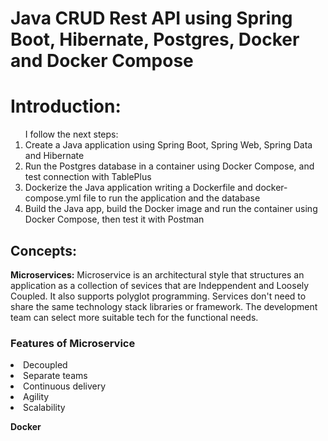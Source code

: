 # Java CRUD Rest API using Spring Boot, Hibernate, Postgres, Docker and Docker Compose

<h1>Introduction:</h1>
<ol>
I follow the next steps:
<li>Create a Java application using Spring Boot, Spring Web, Spring Data and Hibernate</li>
<li>Run the Postgres database in a container using Docker Compose, and test connection with TablePlus</li>
<li>Dockerize the Java application writing a Dockerfile and docker-compose.yml file to run the application and the database</li>
<li>Build the Java app, build the Docker image and run the container using Docker Compose, then test it with Postman</li>
</ol>

<h2> Concepts:</h2>
<p><strong>Microservices:</strong>
Microservice is an architectural style that structures an application as a collection of sevices that are Indeppendent and Loosely Coupled.
It also supports polyglot  programming. Services don't need to share the same technology stack libraries or framework. The development team can select more suitable tech for the functional needs.

<h3>Features of Microservice</h3>
<li>Decoupled</li>
<li>Separate teams</li>
<li>Continuous delivery</li>
<li>Agility</li>
<li>Scalability</li>

</p>    


<p><strong>Docker</strong>
